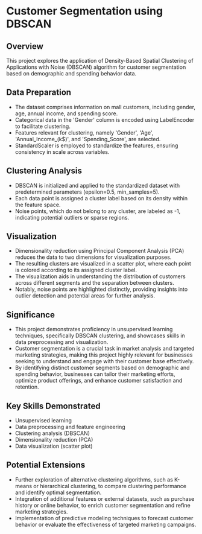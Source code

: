 # Customer Segmentation using DBSCAN

## Overview
This project explores the application of Density-Based Spatial Clustering of Applications with Noise (DBSCAN) algorithm for customer segmentation based on demographic and spending behavior data.

## Data Preparation
- The dataset comprises information on mall customers, including gender, age, annual income, and spending score.
- Categorical data in the 'Gender' column is encoded using LabelEncoder to facilitate clustering.
- Features relevant for clustering, namely 'Gender', 'Age', 'Annual_Income_(k$)', and 'Spending_Score', are selected.
- StandardScaler is employed to standardize the features, ensuring consistency in scale across variables.

## Clustering Analysis
- DBSCAN is initialized and applied to the standardized dataset with predetermined parameters (epsilon=0.5, min_samples=5).
- Each data point is assigned a cluster label based on its density within the feature space.
- Noise points, which do not belong to any cluster, are labeled as -1, indicating potential outliers or sparse regions.

## Visualization
- Dimensionality reduction using Principal Component Analysis (PCA) reduces the data to two dimensions for visualization purposes.
- The resulting clusters are visualized in a scatter plot, where each point is colored according to its assigned cluster label.
- The visualization aids in understanding the distribution of customers across different segments and the separation between clusters.
- Notably, noise points are highlighted distinctly, providing insights into outlier detection and potential areas for further analysis.

## Significance
- This project demonstrates proficiency in unsupervised learning techniques, specifically DBSCAN clustering, and showcases skills in data preprocessing and visualization.
- Customer segmentation is a crucial task in market analysis and targeted marketing strategies, making this project highly relevant for businesses seeking to understand and engage with their customer base effectively.
- By identifying distinct customer segments based on demographic and spending behavior, businesses can tailor their marketing efforts, optimize product offerings, and enhance customer satisfaction and retention.

## Key Skills Demonstrated
- Unsupervised learning
- Data preprocessing and feature engineering
- Clustering analysis (DBSCAN)
- Dimensionality reduction (PCA)
- Data visualization (scatter plot)

## Potential Extensions
- Further exploration of alternative clustering algorithms, such as K-means or hierarchical clustering, to compare clustering performance and identify optimal segmentation.
- Integration of additional features or external datasets, such as purchase history or online behavior, to enrich customer segmentation and refine marketing strategies.
- Implementation of predictive modeling techniques to forecast customer behavior or evaluate the effectiveness of targeted marketing campaigns.
